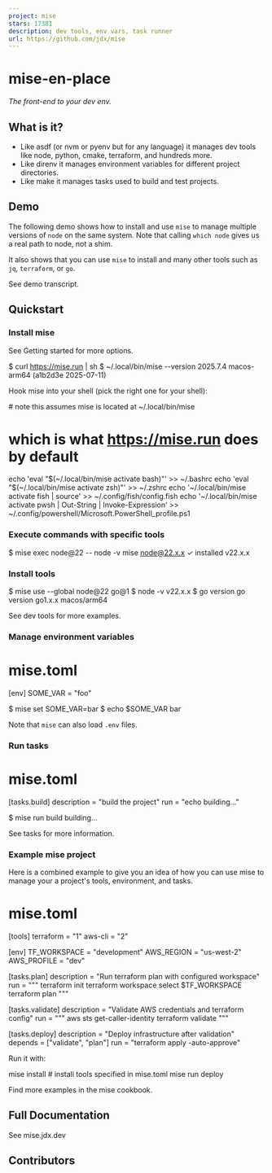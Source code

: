 ```yaml
---
project: mise
stars: 17381
description: dev tools, env vars, task runner
url: https://github.com/jdx/mise
---
```


  
mise-en-place
================

_The front-end to your dev env._

What is it?
-----------

-   Like asdf (or nvm or pyenv but for any language) it manages dev tools like node, python, cmake, terraform, and hundreds more.
-   Like direnv it manages environment variables for different project directories.
-   Like make it manages tasks used to build and test projects.

Demo
----

The following demo shows how to install and use `mise` to manage multiple versions of `node` on the same system. Note that calling `which node` gives us a real path to node, not a shim.

It also shows that you can use `mise` to install and many other tools such as `jq`, `terraform`, or `go`.

See demo transcript.

Quickstart
----------

### Install mise

See Getting started for more options.

$ curl https://mise.run | sh
$ ~/.local/bin/mise --version
2025.7.4 macos-arm64 (a1b2d3e 2025-07-11)

Hook mise into your shell (pick the right one for your shell):

\# note this assumes mise is located at ~/.local/bin/mise
# which is what https://mise.run does by default
echo 'eval "$(~/.local/bin/mise activate bash)"' >> ~/.bashrc
echo 'eval "$(~/.local/bin/mise activate zsh)"' >> ~/.zshrc
echo '~/.local/bin/mise activate fish | source' >> ~/.config/fish/config.fish
echo '~/.local/bin/mise activate pwsh | Out-String | Invoke-Expression' >> ~/.config/powershell/Microsoft.PowerShell\_profile.ps1

### Execute commands with specific tools

$ mise exec node@22 -- node -v
mise node@22.x.x ✓ installed
v22.x.x

### Install tools

$ mise use --global node@22 go@1
$ node -v
v22.x.x
$ go version
go version go1.x.x macos/arm64

See dev tools for more examples.

### Manage environment variables

# mise.toml
\[env\]
SOME\_VAR = "foo"

$ mise set SOME\_VAR=bar
$ echo $SOME\_VAR
bar

Note that `mise` can also load `.env` files.

### Run tasks

# mise.toml
\[tasks.build\]
description = "build the project"
run = "echo building..."

$ mise run build
building...

See tasks for more information.

### Example mise project

Here is a combined example to give you an idea of how you can use mise to manage your a project's tools, environment, and tasks.

# mise.toml
\[tools\]
terraform = "1"
aws-cli = "2"

\[env\]
TF\_WORKSPACE = "development"
AWS\_REGION = "us-west-2"
AWS\_PROFILE = "dev"

\[tasks.plan\]
description = "Run terraform plan with configured workspace"
run = """
terraform init
terraform workspace select $TF\_WORKSPACE
terraform plan
"""

\[tasks.validate\]
description = "Validate AWS credentials and terraform config"
run = """
aws sts get-caller-identity
terraform validate
"""

\[tasks.deploy\]
description = "Deploy infrastructure after validation"
depends = \["validate", "plan"\]
run = "terraform apply -auto-approve"

Run it with:

mise install # install tools specified in mise.toml
mise run deploy

Find more examples in the mise cookbook.

Full Documentation
------------------

See mise.jdx.dev

Contributors
------------
